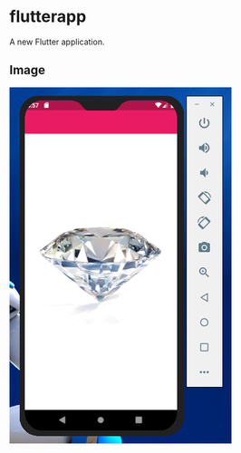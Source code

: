 # flutterapp

A new Flutter application.

## Image
<img src="https://github.com/Naveenkumarhacker/I-am-Rich-Flutter-app-/blob/master/I%20am%20Rich/i%20am%20rich.PNG" alt="i am rich">
